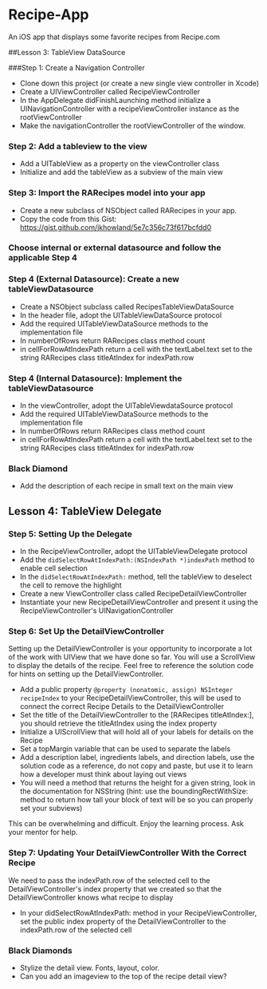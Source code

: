 Recipe-App
==========

An iOS app that displays some favorite recipes from Recipe.com

##Lesson 3: TableView DataSource

###Step 1: Create a Navigation Controller
- Clone down this project (or create a new single view controller in Xcode)
- Create a UIViewController called RecipeViewController
- In the AppDelegate didFinishLaunching method initialize a UINavigationController with a recipeViewController instance as the rootViewController
- Make the navigationController the rootViewController of the window.

### Step 2: Add a tableview to the view
- Add a UITableView as a property on the viewController class
- Initialize and add the tableView as a subview of the main view

### Step 3: Import the RARecipes model into your app
- Create a new subclass of NSObject called RARecipes in your app. 
- Copy the code from this Gist: https://gist.github.com/jkhowland/5e7c356c73f617bcfdd0

### Choose internal or external datasource and follow the applicable Step 4

### Step 4 (External Datasource): Create a new tableViewDatasource
- Create a NSObject subclass called RecipesTableViewDataSource
- In the header file, adopt the UITableViewDataSource protocol 
- Add the required UITableViewDataSource methods to the implementation file
- In numberOfRows return RARecipes class method count
- in cellForRowAtIndexPath return a cell with the textLabel.text set to the string RARecipes class titleAtIndex for indexPath.row

### Step 4 (Internal Datasource): Implement the tableViewDatasource
- In the viewController, adopt the UITableViewdataSource protocol
- Add the required UITableViewDataSource methods to the implementation file
- In numberOfRows return RARecipes class method count
- in cellForRowAtIndexPath return a cell with the textLabel.text set to the string RARecipes class titleAtIndex for indexPath.row

### Black Diamond
 - Add the description of each recipe in small text on the main view

## Lesson 4: TableView Delegate

### Step 5: Setting Up the Delegate
- In the RecipeViewController, adopt the UITableViewDelegate protocol
- Add the ```didSelectRowAtIndexPath:(NSIndexPath *)indexPath``` method to enable cell selection
- In the ```didSelectRowAtIndexPath:``` method, tell the tableView to deselect the cell to remove the highlight
- Create a new ViewController class called RecipeDetailViewController
- Instantiate your new RecipeDetailViewController and present it using the RecipeViewController's UINavigationController

### Step 6: Set Up the DetailViewController
Setting up the DetailViewController is your opportunity to incorporate a lot of the work with UIView that we have done so far. You will use a ScrollView to display the details of the recipe. Feel free to reference the solution code for hints on setting up the DetailViewController.

- Add a public property ```@property (nonatomic, assign) NSInteger recipeIndex``` to your RecipeDetailViewController, this will be used to connect the correct Recipe Details to the DetailViewController
- Set the title of the DetailViewController to the [RARecipes titleAtIndex:], you should retrieve the titleAtIndex using the index property
- Initialize a UIScrollView that will hold all of your labels for details on the Recipe
- Set a topMargin variable that can be used to separate the labels
- Add a description label, ingredients labels, and direction labels, use the solution code as a reference, do not copy and paste, but use it to learn how a developer must think about laying out views
- You will need a method that returns the height for a given string, look in the documentation for NSString (hint: use the boundingRectWithSize: method to return how tall your block of text will be so you can properly set your subviews)

This can be overwhelming and difficult. Enjoy the learning process. Ask your mentor for help.

### Step 7: Updating Your DetailViewController With the Correct Recipe

We need to pass the indexPath.row of the selected cell to the DetailViewController's index property that we created so that the DetailViewController knows what recipe to display

- In your didSelectRowAtIndexPath: method in your RecipeViewController, set the public index property of the DetailViewController to the indexPath.row of the selected cell

### Black Diamonds
- Stylize the detail view. Fonts, layout, color.
- Can you add an imageview to the top of the recipe detail view?
